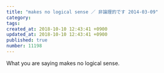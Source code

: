 ```yaml
---
title: "makes no logical sense ／ 非論理的です 2014-03-09"
category: 
tags: 
created_at: 2018-10-10 12:43:41 +0900
updated_at: 2018-10-10 12:43:41 +0900
published: true
number: 11198
---
```


What you are saying makes no logical sense.
